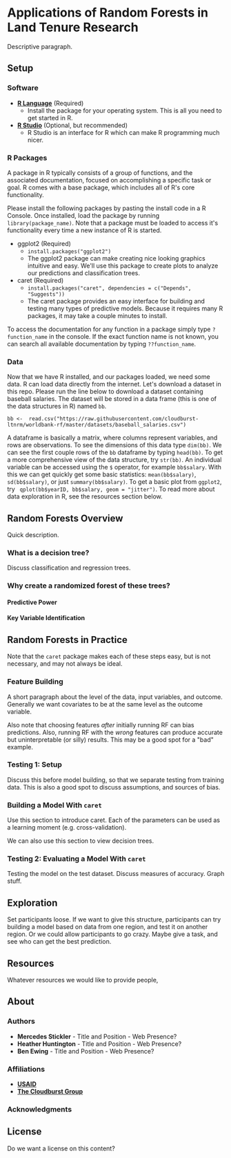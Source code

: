 # Applications of Random Forests in Land Tenure Research
Descriptive paragraph.

## Setup
### Software
* **[R Language](http://cran.cnr.berkeley.edu/)** (Required)
  * Install the package for your operating system. This is all you need to get started in R.
* **[R Studio](https://www.rstudio.com/products/rstudio/download/)** (Optional, but recommended)
  * R Studio is an interface for R which can make R programming much nicer.

### R Packages
A package in R typically consists of a group of functions, and the associated documentation, focused on accomplishing a specific task or goal. R comes with a base package, which includes all of R's core functionality.

Please install the following packages by pasting the install code in a R Console. Once installed, load the package by running `library(package_name)`. Note that a package must be loaded to access it's functionality every time a new instance of R is started.

* ggplot2 (Required)
  * `install.packages("ggplot2")`
  * The ggplot2 package can make creating nice looking graphics intuitive and easy. We'll use this package to create plots to analyze our predictions and classification trees.
* caret (Required)
  * `install.packages("caret", dependencies = c("Depends", "Suggests"))`
  * The caret package provides an easy interface for building and testing many types of predictive models. Because it requires many R packages, it may take a couple minutes to install.  

To access the documentation for any function in a package simply type `?function_name` in the console. If the exact function name is not known, you can search all available documentation by typing `??function_name`.

### Data
Now that we have R installed, and our packages loaded, we need some data. R can load data directly from the internet. Let's download a dataset in this repo. Please run the line below to download a dataset containing baseball salaries. The dataset will be stored in a data frame (this is one of the data structures in R) named `bb`.

`bb <-  read.csv("https://raw.githubusercontent.com/cloudburst-ltnrm/worldbank-rf/master/datasets/baseball_salaries.csv")`

A dataframe is basically a matrix, where columns represent variables, and rows are observations. To see the dimensions of this data type `dim(bb)`. We can see the first couple rows of the `bb` dataframe by typing `head(bb)`. To get a more comprehensive view of the data structure, try `str(bb)`. An individual variable can be accessed using the `$` operator, for example `bb$salary`. With this we can get quickly get some basic statistics: `mean(bb$salary)`, `sd(bb$salary)`, or just `summary(bb$salary)`. To get a basic plot from `ggplot2`, try ` qplot(bb$yearID, bb$salary, geom = "jitter")`. To read more about data exploration in R, see the resources section below.

## Random Forests Overview
Quick description.

### What is a decision tree?
Discuss classification and regression trees.

### Why create a randomized forest of these trees?

#### Predictive Power

#### Key Variable Identification

## Random Forests in Practice
Note that the `caret` package makes each of these steps easy, but is not necessary, and may not always be ideal.

### Feature Building
A short paragraph about the level of the data, input variables, and outcome. Generally we want covariates to be at the same level as the outcome variable.

Also note that choosing features *after* initially running RF can bias predictions. Also, running RF with the *wrong* features can produce accurate but uninterpretable (or silly) results. This may be a good spot for a "bad" example.

### Testing 1: Setup
Discuss this before model building, so that we separate testing from training data. This is also a good spot to discuss assumptions, and sources of bias.

### Building a Model With `caret`
Use this section to introduce caret. Each of the parameters can be used as a learning moment (e.g. cross-validation).

We can also use this section to view decision trees.

### Testing 2: Evaluating a Model With `caret`
Testing the model on the test dataset. Discuss measures of accuracy. Graph stuff.

## Exploration
Set participants loose. If we want to give this structure, participants can try building a model based on data from one region, and test it on another region. Or we could allow participants to go crazy. Maybe give a task, and see who can get the best prediction.

## Resources
Whatever resources we would like to provide people,

## About
### Authors
* **Mercedes Stickler** - Title and Position - Web Presence?
* **Heather Huntington** - Title and Position - Web Presence?
* **Ben Ewing** - Title and Position - Web Presence?

### Affiliations
* **[USAID](https://www.usaid.gov/)**
* **[The Cloudburst Group](http://www.cloudburstgroup.com)**

### Acknowledgments

## License
Do we want a license  on this content?

